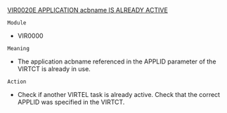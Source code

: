 [VIR0020E APPLICATION acbname IS ALREADY ACTIVE](https://virtel.readthedocs.io/en/latest/manuals/virtel/Virtel459MG/messages.html?highlight=VIR0020E#VIR0020E)

`Module`
- 	VIR0000

`Meaning`
- The application acbname referenced in the APPLID parameter of the VIRTCT is already in use.

`Action`
- Check if another VIRTEL task is already active. Check that the correct APPLID was specified in the VIRTCT.
